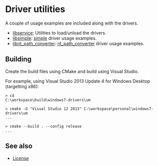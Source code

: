 Driver utilities
================

A couple of usage examples are included along with the drivers.

* [libservice]: Utilities to load/unload the drivers.
* [libsimple]: [simple] driver usage examples.
* [libnt_path_converter]: [nt_path_converter] driver usage examples.

[libservice]: service/README.md
[libsimple]: wrappers/simple/README.md
[simple]: ../km/src/simple
[libnt_path_converter]: wrappers/special/nt_path_converter/README.md
[nt_path_converter]: ../km/src/special/nt_path_converter

Building
--------

Create the build files using CMake and build using Visual Studio.

For example, using Visual Studio 2013 Update 4 for Windows Desktop (targetting
x86):

    > cd
    C:\workspace\build\windows7-drivers\um

    > cmake -G "Visual Studio 12 2013" C:\workspace\personal\windows7-drivers\um
    ...

    > cmake --build . --config release
    ...

See also
--------

* [License]

[License]: ../README.md#license
